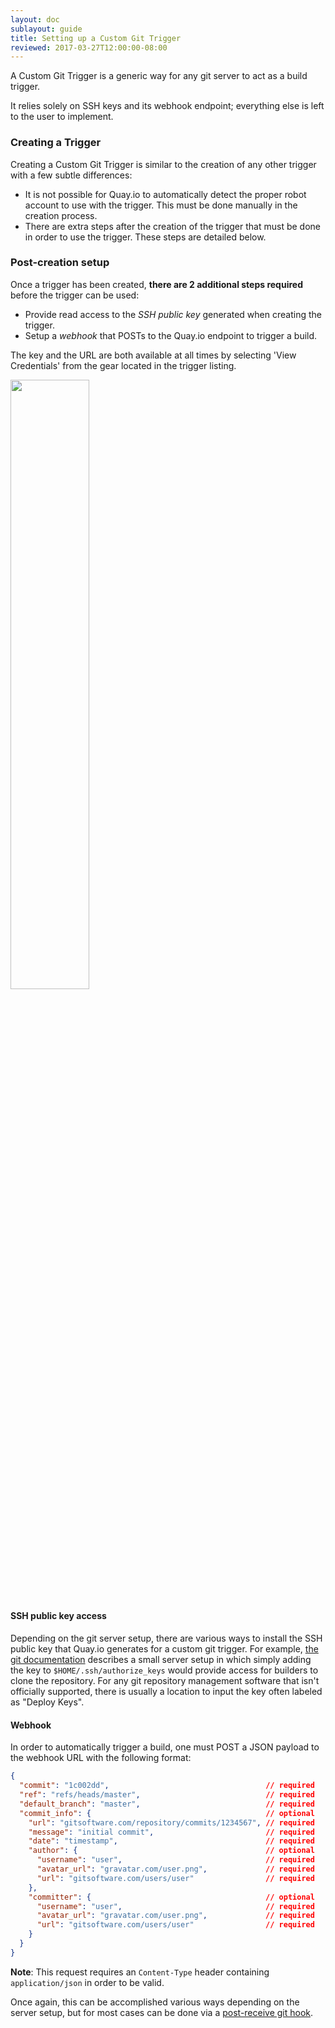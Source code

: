```yaml
---
layout: doc
sublayout: guide
title: Setting up a Custom Git Trigger
reviewed: 2017-03-27T12:00:00-08:00
---
```

A Custom Git Trigger is a generic way for any git server to act as a build trigger.

It relies solely on SSH keys and its webhook endpoint; everything else is left to the user to implement.

### Creating a Trigger

Creating a Custom Git Trigger is similar to the creation of any other trigger with a few subtle differences:

* It is not possible for Quay.io to automatically detect the proper robot account to use with the trigger. This must be done manually in the creation process.
* There are extra steps after the creation of the trigger that must be done in order to use the trigger. These steps are detailed below.

### Post-creation setup

Once a trigger has been created, **there are 2 additional steps required** before the trigger can be used:

* Provide read access to the _SSH public key_ generated when creating the trigger.
* Setup a _webhook_ that POSTs to the Quay.io endpoint to trigger a build.

The key and the URL are both available at all times by selecting 'View Credentials' from the gear located in the trigger listing.

<div class="article-image">
  <a href="view-credentials.png"><img src="view-credentials.png" style="height:50%; width:50%"></a>
</div>

#### SSH public key access

Depending on the git server setup, there are various ways to install the SSH public key that Quay.io generates for a custom git trigger. For example, [the git documentation](https://git-scm.herokuapp.com/book/en/v2/Git-on-the-Server-Getting-Git-on-a-Server) describes a small server setup in which simply adding the key to `$HOME/.ssh/authorize_keys` would provide access for builders to clone the repository. For any git repository management software that isn't officially supported, there is usually a location to input the key often labeled as "Deploy Keys".

#### Webhook

In order to automatically trigger a build, one must POST a JSON payload to the webhook URL with the following format:

```json
{
  "commit": "1c002dd",                                   // required
  "ref": "refs/heads/master",                            // required
  "default_branch": "master",                            // required
  "commit_info": {                                       // optional
    "url": "gitsoftware.com/repository/commits/1234567", // required
    "message": "initial commit",                         // required
    "date": "timestamp",                                 // required
    "author": {                                          // optional
      "username": "user",                                // required
      "avatar_url": "gravatar.com/user.png",             // required
      "url": "gitsoftware.com/users/user"                // required
    },
    "committer": {                                       // optional
      "username": "user",                                // required
      "avatar_url": "gravatar.com/user.png",             // required
      "url": "gitsoftware.com/users/user"                // required
    }
  }
}
```

**Note**: This request requires an `Content-Type` header containing `application/json` in order to be valid.

Once again, this can be accomplished various ways depending on the server setup, but for most cases can be done via a [post-receive git hook](https://git-scm.herokuapp.com/book/en/v2/Customizing-Git-Git-Hooks#idp26374144).
